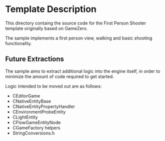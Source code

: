 # Template Description
This directory containg the source code for the First Person Shooter template originally based on GameZero.

The sample implements a first person view, walking and basic shooting functionality.

## Future Extractions
The sample aims to extract additional logic into the engine itself, in order to minimize the amount of code required to get started.

Logic intended to be moved out are as follows:
* CEditorGame
* CNativeEntityBase
* CNativeEntityPropertyHandler
* CEnvironmentProbeEntity
* CLightEntity
* CFlowGameEntityNode
* CGameFactory helpers
* StringConversions.h